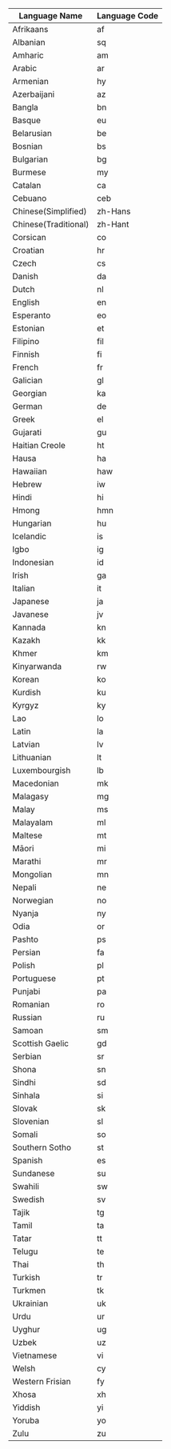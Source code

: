 |Language Name | Language Code|
| --------- |:---------|
|Afrikaans | af|
|Albanian | sq|
|Amharic | am|
|Arabic | ar|
|Armenian | hy|
|Azerbaijani | az|
|Bangla | bn|
|Basque | eu|
|Belarusian | be|
|Bosnian | bs|
|Bulgarian | bg|
|Burmese | my|
|Catalan | ca|
|Cebuano | ceb|
|Chinese(Simplified) | zh-Hans|
|Chinese(Traditional) | zh-Hant|
|Corsican | co|
|Croatian | hr|
|Czech | cs|
|Danish | da|
|Dutch | nl|
|English | en|
|Esperanto | eo|
|Estonian | et|
|Filipino | fil|
|Finnish | fi|
|French | fr|
|Galician | gl|
|Georgian | ka|
|German | de|
|Greek | el|
|Gujarati | gu|
|Haitian Creole | ht|
|Hausa | ha|
|Hawaiian | haw|
|Hebrew | iw|
|Hindi | hi|
|Hmong | hmn|
|Hungarian | hu|
|Icelandic | is|
|Igbo | ig|
|Indonesian | id|
|Irish | ga|
|Italian | it|
|Japanese | ja|
|Javanese | jv|
|Kannada | kn|
|Kazakh | kk|
|Khmer | km|
|Kinyarwanda | rw|
|Korean | ko|
|Kurdish | ku|
|Kyrgyz | ky|
|Lao | lo|
|Latin | la|
|Latvian | lv|
|Lithuanian | lt|
|Luxembourgish | lb|
|Macedonian | mk|
|Malagasy | mg|
|Malay | ms|
|Malayalam | ml|
|Maltese | mt|
|Māori | mi|
|Marathi | mr|
|Mongolian | mn|
|Nepali | ne|
|Norwegian | no|
|Nyanja | ny|
|Odia | or|
|Pashto | ps|
|Persian | fa|
|Polish | pl|
|Portuguese | pt|
|Punjabi | pa|
|Romanian | ro|
|Russian | ru|
|Samoan | sm|
|Scottish Gaelic | gd|
|Serbian | sr|
|Shona | sn|
|Sindhi | sd|
|Sinhala | si|
|Slovak | sk|
|Slovenian | sl|
|Somali | so|
|Southern Sotho | st|
|Spanish | es|
|Sundanese | su|
|Swahili | sw|
|Swedish | sv|
|Tajik | tg|
|Tamil | ta|
|Tatar | tt|
|Telugu | te|
|Thai | th|
|Turkish | tr|
|Turkmen | tk|
|Ukrainian | uk|
|Urdu | ur|
|Uyghur | ug|
|Uzbek | uz|
|Vietnamese | vi|
|Welsh | cy|
|Western Frisian | fy|
|Xhosa | xh|
|Yiddish | yi|
|Yoruba | yo|
|Zulu | zu|